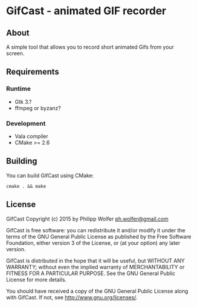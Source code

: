 # GifCast - animated GIF recorder

## About
A simple tool that allows you to record short animated Gifs from your screen.

## Requirements
### Runtime

  * Gtk 3.?
  * ffmpeg or byzanz?

### Development

 * Vala compiler
 * CMake >= 2.6

## Building
You can build GifCast using CMake:

    cmake . && make

## License
GifCast Copyright (c) 2015 by Philipp Wolfer <ph.wolfer@gmail.com>

GifCast is free software: you can redistribute it and/or modify
it under the terms of the GNU General Public License as published by
the Free Software Foundation, either version 3 of the License, or
(at your option) any later version.

GifCast is distributed in the hope that it will be useful,
but WITHOUT ANY WARRANTY; without even the implied warranty of
MERCHANTABILITY or FITNESS FOR A PARTICULAR PURPOSE.  See the
GNU General Public License for more details.

You should have received a copy of the GNU General Public License
along with GifCast.  If not, see <http://www.gnu.org/licenses/>.
